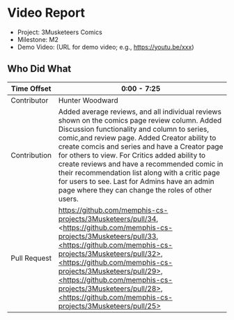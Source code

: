# Video Report

- Project: 3Musketeers Comics
- Milestone: M2
- Demo Video: (URL for demo video; e.g., <https://youtu.be/xxx>)

## Who Did What

| Time Offset  | 0:00 - 7:25 |
| ------------ | ----- |
| Contributor  | Hunter Woodward|
| Contribution | Added average reviews, and all individual reviews shown on the comics page review column. Added Discussion functionality and column to series, comic,and review page. Added Creator ability to create comcis and series and have a Creator page for others to view. For Critics added ability to create reviews and have a recommended comic in their recommendation list along with a critic page for users to see. Last for Admins have an admin page where they can change the roles of other users. |
| Pull Request | <https://github.com/memphis-cs-projects/3Musketeers/pull/34>,<https://github.com/memphis-cs-projects/3Musketeers/pull/33,<https://github.com/memphis-cs-projects/3Musketeers/pull/32>,<https://github.com/memphis-cs-projects/3Musketeers/pull/29>,<https://github.com/memphis-cs-projects/3Musketeers/pull/28>,<https://github.com/memphis-cs-projects/3Musketeers/pull/25>|
